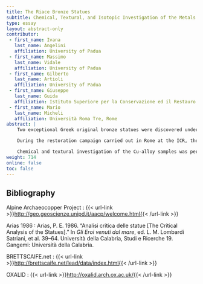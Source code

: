 ```yaml
---
title: The Riace Bronze Statues
subtitle: Chemical, Textural, and Isotopic Investigation of the Metals
type: essay
layout: abstract-only
contributor:
 - first_name: Ivana
   last_name: Angelini
   affiliation: University of Padua
 - first_name: Massimo
   last_name: Vidale
   affiliation: University of Padua
 - first_name: Gilberto
   last_name: Artioli
   affiliation: University of Padua
 - first_name: Giuseppe
   last_name: Guida
   affiliation: Istituto Superiore per la Conservazione ed il Restauro (ICR), Rome
 - first_name: Mario
   last_name: Micheli
   affiliation: Università Roma Tre, Rome
abstract: |
    Two exceptional Greek original bronze statues were discovered underwater at Riace Marina (Calabria, Italy), in 1972. The statues represent a pair of warriors or athletes and are commonly labeled Statue A and Statue B. On the basis of stylistic studies, many authors date Statue A to 470–460 BC, and Statue B to 440–430 BC (Arias 1986).

    During the restoration campaign carried out in Rome at the ICR, the inner cavities of the bronzes were explored and cleaned by remote-controlled mechanical arms. Here we report the archaeometric investigation of 12 metal samples taken from the inside of the statues: 3 bronze and 1 lead samples from Statue A; and 3 welding alloys, 3 bronze, and 2 lead samples from Statue B.

    Chemical and textural investigation of the Cu-alloy samples was performed by SEM-EDS, EPMA, and metallographic analyses on polished cross sections. The data are discussed and compared with literature data available for coeval statues. Moreover, the lead isotopic compositions of selected samples were investigated by MC-ICP-MS. Comparison of the results with existing Pb-isotope databases (OXALID; BRETTSCAIFE.net; Alpine Archaeocopper Project) shows that the copper used for Statue A is compatible with western Mediterranean deposits, whereas the copper of Statue B fit with eastern Mediterranean ores. The isotopic signals of the welding samples from Statue B show a different provenance, possibly related to the age of the welding operations. The lead of the tenons of both statues has a very well defined isotopic signal compatible with a Greek source.
weight: 714
online: false
toc: false
---
```


## Bibliography

Alpine Archaeocopper Project
: {{< url-link >}}http://geo.geoscienze.unipd.it/aacp/welcome.html{{< /url-link >}}

Arias 1986
: Arias, P. E. 1986. “Analisi critica delle statue \[The Critical Analysis of the Statues\].” In *Gli Eroi venuti dal mare*, ed. L. M. Lombardi Satriani, et al. 39–64. Università della Calabria, Studi e Ricerche 19. Gangemi: Università della Calabria.

BRETTSCAIFE.net
: {{< url-link >}}http://brettscaife.net/lead/data/index.html{{< /url-link >}}

OXALID
: {{< url-link >}}http://oxalid.arch.ox.ac.uk/{{< /url-link >}}
